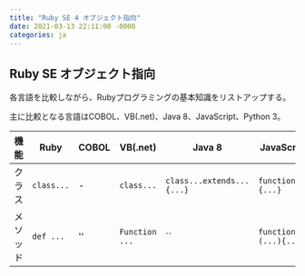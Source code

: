 ```yaml
---
title: "Ruby SE 4 オブジェクト指向"
date: 2021-03-13 22:11:00 -0000
categories: ja
---
```

## Ruby SE オブジェクト指向

各言語を比較しながら、Rubyプログラミングの基本知識をリストアップする。

主に比較となる言語はCOBOL、VB(.net)、Java 8、JavaScript、Python 3。

機能         |Ruby          | COBOL     | VB(.net)          | Java 8              | JavaScript             | Python 3
-------------|-------------|------------|------------------|---------------------|-------------------------|------------------------------------
クラス       |  `class...`  |  -        | `class...`       | `class...extends...{...}` | `function...{...}`| `class ... : ...`
メソッド     | `def ...`    |  ''       | `Function ...`   | ``                   | `function...(...){...}`|  `def ...: ...`  

